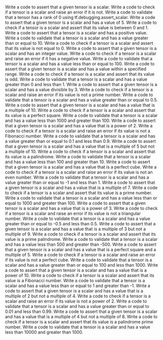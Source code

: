 Write a code to assert that a given tensor is a scalar.
Write a code to check if a tensor is a scalar and raise an error if it is not.
Write a code to validate that a tensor has a rank of 0 using tf.debugging.assert_scalar.
Write a code to assert that a given tensor is a scalar and has a value of 5.
Write a code to check if a tensor is a scalar and assert that its value is between 0 and 1.
Write a code to assert that a tensor is a scalar and has a positive value.
Write a code to validate that a tensor is a scalar and has a value greater than or equal to 10.
Write a code to check if a tensor is a scalar and assert that its value is not equal to 0.
Write a code to assert that a given tensor is a scalar and has an integer value.
Write a code to check if a tensor is a scalar and raise an error if it has a negative value.
Write a code to validate that a tensor is a scalar and has a value less than or equal to 100.
Write a code to assert that a given tensor is a scalar and has a value within a specified range.
Write a code to check if a tensor is a scalar and assert that its value is odd.
Write a code to validate that a tensor is a scalar and has a value greater than 0 and less than 1.
Write a code to assert that a given tensor is a scalar and has a value divisible by 3.
Write a code to check if a tensor is a scalar and raise an error if its value is not a prime number.
Write a code to validate that a tensor is a scalar and has a value greater than or equal to 0.5.
Write a code to assert that a given tensor is a scalar and has a value that is a multiple of 10.
Write a code to check if a tensor is a scalar and assert that its value is a perfect square.
Write a code to validate that a tensor is a scalar and has a value less than 1000 and greater than 100.
Write a code to assert that a given tensor is a scalar and has a value that is a power of 2.
Write a code to check if a tensor is a scalar and raise an error if its value is not a Fibonacci number.
Write a code to validate that a tensor is a scalar and has a value greater than or equal to 0.1 and less than 0.9.
Write a code to assert that a given tensor is a scalar and has a value that is a multiple of 5 but not a multiple of 10.
Write a code to check if a tensor is a scalar and assert that its value is a palindrome.
Write a code to validate that a tensor is a scalar and has a value less than 100 and greater than 10.
Write a code to assert that a given tensor is a scalar and has a value that is a perfect cube.
Write a code to check if a tensor is a scalar and raise an error if its value is not an even number.
Write a code to validate that a tensor is a scalar and has a value greater than or equal to -1 and less than 1.
Write a code to assert that a given tensor is a scalar and has a value that is a multiple of 7.
Write a code to check if a tensor is a scalar and assert that its value is a prime number.
Write a code to validate that a tensor is a scalar and has a value less than or equal to 1000 and greater than 100.
Write a code to assert that a given tensor is a scalar and has a value that is a power of 3.
Write a code to check if a tensor is a scalar and raise an error if its value is not a triangular number.
Write a code to validate that a tensor is a scalar and has a value greater than or equal to -0.5 and less than 0.5.
Write a code to assert that a given tensor is a scalar and has a value that is a multiple of 3 but not a multiple of 9.
Write a code to check if a tensor is a scalar and assert that its value is a prime palindrome.
Write a code to validate that a tensor is a scalar and has a value less than 500 and greater than -500.
Write a code to assert that a given tensor is a scalar and has a value that is a perfect square and a multiple of 5.
Write a code to check if a tensor is a scalar and raise an error if its value is not a perfect cube.
Write a code to validate that a tensor is a scalar and has a value greater than or equal to 100 and less than 1000.
Write a code to assert that a given tensor is a scalar and has a value that is a power of 10.
Write a code to check if a tensor is a scalar and assert that its value is a Fibonacci number.
Write a code to validate that a tensor is a scalar and has a value less than or equal to 1 and greater than -1.
Write a code to assert that a given tensor is a scalar and has a value that is a multiple of 2 but not a multiple of 4.
Write a code to check if a tensor is a scalar and raise an error if its value is not a power of 2.
Write a code to validate that a tensor is a scalar and has a value greater than or equal to 0.01 and less than 0.99.
Write a code to assert that a given tensor is a scalar and has a value that is a multiple of 4 but not a multiple of 8.
Write a code to check if a tensor is a scalar and assert that its value is a palindrome prime number.
Write a code to validate that a tensor is a scalar and has a value less than 10000 and greater than 1000.